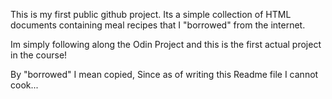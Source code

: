 This is my first public github project.
Its a simple collection of HTML documents containing meal recipes that I "borrowed" from the internet.

Im simply following along the Odin Project and this is the first actual project in the course!

By "borrowed" I mean copied, Since as of writing this Readme file I cannot cook...
